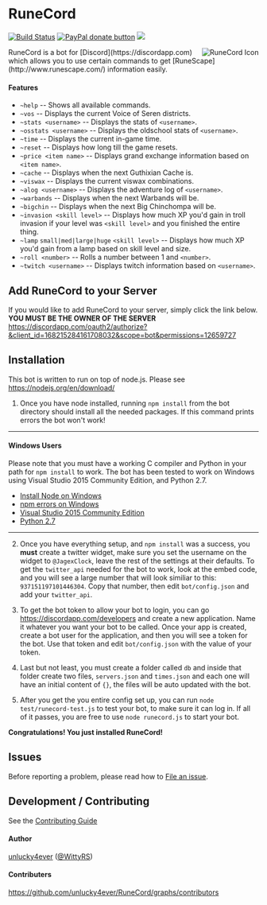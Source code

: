 RuneCord
========
[![Build Status](https://david-dm.org/unlucky4ever/RuneCord.svg)](https://david-dm.org/unlucky4ever/RuneCord)
<span class="badge-paypal"><a href="https://paypal.me/unlucky4ever" title="Donate to this project using Paypal"><img src="https://img.shields.io/badge/paypal-donate-yellow.svg" alt="PayPal donate button" /></a></span>
<a href="https://zenhub.io"><img src="https://img.shields.io/badge/RuneCord-Zenhub.io-blue.svg"></a>

<img src="http://i.imgur.com/TkiKjWM.png" alt="RuneCord Icon" align="right" />
RuneCord is a bot for [Discord](https://discordapp.com) which allows you to use certain commands to get [RuneScape](http://www.runescape.com/) information easily.

#### Features
* `~help` -- Shows all available commands.
* `~vos` -- Displays the current Voice of Seren districts.
* `~stats <username>` -- Displays the stats of `<username>`.
* `~osstats <username>` -- Displays the oldschool stats of `<username>`.
* `~time` -- Displays the current in-game time.
* `~reset` -- Displays how long till the game resets.
* `~price <item name>` -- Displays grand exchange information based on `<item name>`.
* `~cache` -- Displays when the next Guthixian Cache is.
* `~viswax` -- Displays the current viswax combinations.
* `~alog <username>` -- Displays the adventure log of `<username>`.
* `~warbands` -- Displays when the next Warbands will be.
* `~bigchin` -- Displays when the next Big Chinchompa will be.
* `~invasion <skill level>` -- Displays how much XP you'd gain in troll invasion if your level was `<skill level>` and you finished the entire thing.
* `~lamp` `small|med|large|huge` `<skill level>` -- Displays how much XP you'd gain from a lamp based on skill level and size.
* `~roll <number>` -- Rolls a number between 1 and `<number>`.
* `~twitch <username>` -- Displays twitch information based on `<username>`.

Add RuneCord to your Server
---------------------------
If you would like to add RuneCord to your server, simply click the link below. **YOU MUST BE THE OWNER OF THE SERVER**
https://discordapp.com/oauth2/authorize?&client_id=168215284161708032&scope=bot&permissions=12659727

Installation
------------
This bot is written to run on top of node.js. Please see https://nodejs.org/en/download/

1. Once you have node installed, running `npm install` from the bot directory should install all the needed packages. If this command prints errors the bot won't work!
  ___
  #### Windows Users
  Please note that you must have a working C compiler and Python in your path for `npm install` to work. The bot has been tested to work on Windows using Visual Studio 2015 Community Edition, and Python 2.7.
  - [Install Node on Windows](http://blog.teamtreehouse.com/install-node-js-npm-windows)
  - [npm errors on Windows](http://stackoverflow.com/questions/21365714/nodejs-error-installing-with-npm)
  - [Visual Studio 2015 Community Edition](https://www.visualstudio.com/en-us/products/visual-studio-community-vs.aspx)
  - [Python 2.7](https://www.python.org/downloads/)  

  ___
2. Once you have everything setup, and `npm install` was a success, you **must** create a twitter widget, make sure you set the username on the widget to `@JagexClock`, leave the rest of the settings at their defaults. To get the `twitter_api` needed for the bot to work, look at the embed code, and you will see a large number that will look similiar to this: `937151197101446304`. Copy that number, then edit `bot/config.json` and add your `twitter_api`.

3. To get the bot token to allow your bot to login, you can go https://discordapp.com/developers and create a new application. Name it whatever you want your bot to be called. Once your app is created, create a bot user for the application, and then you will see a token for the bot. Use that token and edit `bot/config.json` with the value of your token.

4. Last but not least, you must create a folder called `db` and inside that folder create two files, `servers.json` and `times.json` and each one will have an initial content of `{}`, the files will be auto updated with the bot.

5. After you get the you entire config set up, you can run `node test/runecord-test.js` to test your bot, to make sure it can log in. If all of it passes, you are free to use `node runecord.js` to start your bot.

**Congratulations! You just installed RuneCord!**

Issues
------

Before reporting a problem, please read how to [File an issue](https://github.com/unlucky4ever/RuneCord/blob/master/CONTRIBUTING.md#file-an-issue).

Development / Contributing
--------------------------

See the [Contributing Guide](https://github.com/unlucky4ever/RuneCord/blob/master/CONTRIBUTING.md#development)

#### Author
[unlucky4ever](https://github.com/unlucky4ever) ([@WittyRS](https://twitter.com/WittyRS))

#### Contributers

https://github.com/unlucky4ever/RuneCord/graphs/contributors
